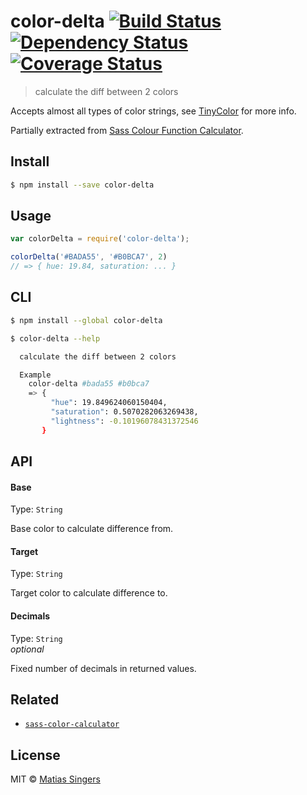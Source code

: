 # color-delta [![Build Status](http://img.shields.io/travis/matiassingers/color-delta.svg?style=flat-square)](https://travis-ci.org/matiassingers/color-delta) [![Dependency Status](http://img.shields.io/gemnasium/matiassingers/color-delta.svg?style=flat-square)](https://gemnasium.com/matiassingers/color-delta) [![Coverage Status](http://img.shields.io/coveralls/matiassingers/color-delta.svg?style=flat-square)](https://coveralls.io/r/matiassingers/color-delta)
> calculate the diff between 2 colors

Accepts almost all types of color strings, see [TinyColor](https://github.com/bgrins/TinyColor#accepted-string-input) for more info.

Partially extracted from [Sass Colour Function Calculator](http://razorjam.github.io/sasscolourfunctioncalculator/).


## Install

```sh
$ npm install --save color-delta
```


## Usage

```js
var colorDelta = require('color-delta');

colorDelta('#BADA55', '#B0BCA7', 2)
// => { hue: 19.84, saturation: ... }
```


## CLI

```sh
$ npm install --global color-delta
```

```sh
$ color-delta --help

  calculate the diff between 2 colors

  Example
    color-delta #bada55 #b0bca7
    => {
         "hue": 19.849624060150404,
         "saturation": 0.5070282063269438,
         "lightness": -0.10196078431372546
       }
```


## API

#### Base

Type: `String`  

Base color to calculate difference from.

#### Target

Type: `String`  

Target color to calculate difference to.

#### Decimals

Type: `String`  
*optional*  

Fixed number of decimals in returned values.


## Related
- [`sass-color-calculator`](https://github.com/matiassingers/sass-color-calculator)


## License

MIT © [Matias Singers](http://mts.io)
